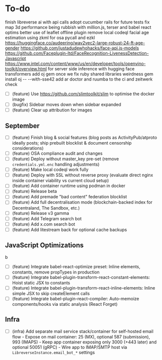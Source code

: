 # To-do

finish libreverse ai with api calls
adopt cucumber rails for future tests
fix map 3d performance being rubbish with million.js, terser and babel react optims
better use of leaflet offline plugin
remove local codeql
facial age estimation using zkml for osa pycall and ezkl
<https://huggingface.co/audeering/wav2vec2-large-robust-24-ft-age-gender>
<https://github.com/justadudewhohacks/face-api.js-models>
<https://github.com/Faceplugin-ltd/FaceRecognition-LivenessDetection-Javascript>
<https://www.intel.com/content/www/us/en/developer/tools/openvino-toolkit/overview.html> for server side inference with hugging face transformers
add oj gem once we fix ruby shared libraries weirdness gem install oj -- --with-sse42
add ar doctor and ruumba to the ci and zeitwerk check

- [ ] (feature) Use <https://github.com/slimtoolkit/slim> to optimise the docker image
- [ ] (bugfix) Sidebar moves down when sidebar expanded
- [ ] (feature) Clear up attribution for images

## September

- [ ] (feature) Finish blog & social features (blog posts as ActivityPub/atproto ideally posts; ship prebuilt blocklist & document censorship considerations)
- [ ] (feature) OSA compliance audit and changes
- [ ] (feature) Deploy without master_key pre-set (remove `credentials.yml.enc` handling adjustments)
- [ ] (feature) Make local codeql work fully
- [ ] (feature) Deploy with SSL without reverse proxy (evaluate direct nginx inside container viability vs current cloud setup)
- [ ] (feature) Add container runtime using podman in docker
- [ ] (feature) Release beta
- [ ] (feature) Add premade "bad content" federation blocklist
- [ ] (feature) Add full decentralisation mode (blockchain-backed index for Decentraland, The Sandbox, etc.)
- [ ] (feature) Release v3 gamma
- [ ] (feature) Add Telegram search bot
- [ ] (feature) Add x.com search bot
- [ ] (feature) Add litestream back for optional cache backups

## JavaScript Optimizations

b

- [ ] (feature) Integrate babel-react-optimize preset: Inline elements, constants, remove propTypes in production
- [ ] (feature) Integrate babel-plugin-transform-react-constant-elements: Hoist static JSX to constants
- [ ] (feature) Integrate babel-plugin-transform-react-inline-elements: Inline simple JSX to skip createElement calls
- [ ] (feature) Integrate babel-plugin-react-compiler: Auto-memoize components/hooks via static analysis (React Forget)

## Infra

- [ ] (infra) Add separate mail service stack/container for self-hosted email flow - Expose on mail container: 25 (MX), optional 587 (submission), 993 (IMAPS) - Keep app container exposing only 3000 (+443 later) and optional 50051 (gRPC) - Wire app to IMAP/SMTP host via `LibreverseInstance.email_bot_*` settings
